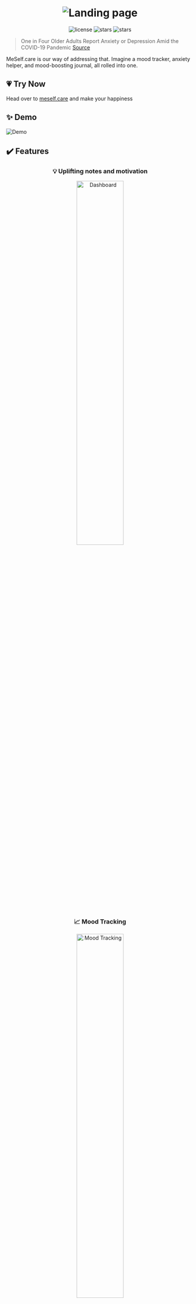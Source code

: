 
<h1 align="center">
  <br>
  <img src="https://i.imgur.com/CjT1sHK.png" alt="Landing page">
</h1>

<div align="center">
  <img src="https://img.shields.io/github/license/Jorres/stress-relief?color=%23CC99FF&style=for-the-badge" alt="license">
  <img src="https://img.shields.io/github/stars/Jorres/stress-relief?color=%23FFCC00&logo=GitHub%20Sponsors&logoColor=%23FFCC00&style=for-the-badge" alt="stars">
  <img src="https://img.shields.io/github/issues/Jorres/stress-relief?color=%239FE2BF&style=for-the-badge" alt="stars"> 
</div>

> One in Four Older Adults Report Anxiety or Depression Amid the COVID-19 Pandemic [Source](https://www.kff.org/medicare/issue-brief/one-in-four-older-adults-report-anxiety-or-depression-amid-the-covid-19-pandemic/)

MeSelf.care is our way of addressing that. Imagine a mood tracker, anxiety helper, and mood-boosting journal, all rolled into one.

## 💗 Try Now
Head over to [meself.care](http://meself.care) and make your happiness

## ✨ Demo
<img src="https://i.imgur.com/4tu3Vuk.gif" alt="Demo">


## ✔️ Features

<div align="center">

### 💡 Uplifting notes and motivation
<img src="https://i.imgur.com/yP0xvad.jpg" alt="Dashboard" width="50%" text-align="center">

### 📈 Mood Tracking
<img src="https://i.imgur.com/FSf9B2h.jpg" alt="Mood Tracking" width="50%" text-align="center">

### 🌞 Write your daily thoughts
<img src="https://i.imgur.com/mM44b9Q.jpg" alt="Write down your thoughts and feelings each day" width="50%" text-align="center">

### ☁️ Word Clouds
<img src="https://i.imgur.com/e6Frgfo.jpg" alt="Auto generated Word Clouds" width="50%" text-align="center">


### ➕...More in construction

</div>


### 🚀 Usage

```How to run the code```


## 🙌 Credits

### Contributers:
|                          Anna Tselikova                         |                         Arlyn                       |                  Egor Tarasov
| :----------------------------------------------------------: | :----------------------------------------------------------: | :----------------------------------------------------------:| 
[<img src="https://avatars1.githubusercontent.com/u/45653283?s=460&u=970fccfcb750a0ce61ea77c18b075b6e54918b32&v=4" width="100px;"/>](https://github.com/aniats)<br />[💻](https://github.com/aniats) | [<img src="https://avatars1.githubusercontent.com/u/10408164?s=400&u=041c3d8c84a9720da027caa45b9ae61f1116f8fe&v=4" width="100px;"/>](https://github.com/Acrylami/)<br />[💻](https://github.com/Acrylami/)| [<img src="https://avatars1.githubusercontent.com/u/26899407?s=460&u=9e9f83894851ed5cfe0263424f37ddb63083d2ef&v=4" width="100px;"/>](https://github.com/Jorres/)<br /> [💻](https://github.com/Jorres/) |

This software uses the following open source packages:
* 
* 


## 📝 License

MIT

---
